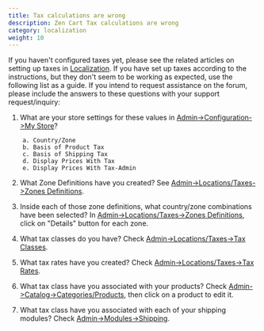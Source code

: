 ```yaml
---
title: Tax calculations are wrong 
description: Zen Cart Tax calculations are wrong 
category: localization 
weight: 10
---
```


If you haven't configured taxes yet, please see the related articles on setting up taxes in [Localization](/user/localization).  If you have set up taxes according to the instructions, but they don't seem to be working as expected, use the following list as a guide. If you intend to request assistance on the forum, please include the answers to these questions with your support request/inquiry:

1. What are your store settings for these values in 
[Admin->Configuration->My Store](/user/admin_pages/configuration/configuration_mystore/)? 

```
    a. Country/Zone
    b. Basis of Product Tax
    c. Basis of Shipping Tax
    d. Display Prices With Tax
    e. Display Prices With Tax-Admin
```

2. What Zone Definitions have you created?
See [Admin->Locations/Taxes->Zones Definitions](/user/admin_pages/locations/zones_definitions/).

3. Inside each of those zone definitions, what country/zone combinations have been selected?
In [Admin->Locations/Taxes->Zones Definitions](/user/admin_pages/locations/zones_definitions/), click on "Details" button for each zone.

4. What tax classes do you have?
Check [Admin->Locations/Taxes->Tax Classes](/user/admin_pages/locations/tax_classes/).

5. What tax rates have you created?
Check [Admin->Locations/Taxes->Tax Rates](/user/admin_pages/locations/tax_rates/).

6. What tax class have you associated with your products?
Check [Admin->Catalog->Categories/Products](/user/admin_pages/catalog/categories_products/), then click on a product to edit it.

7. What tax class have you associated with each of your shipping modules?
Check [Admin->Modules->Shipping](/user/admin_pages/modules/shipping/).
